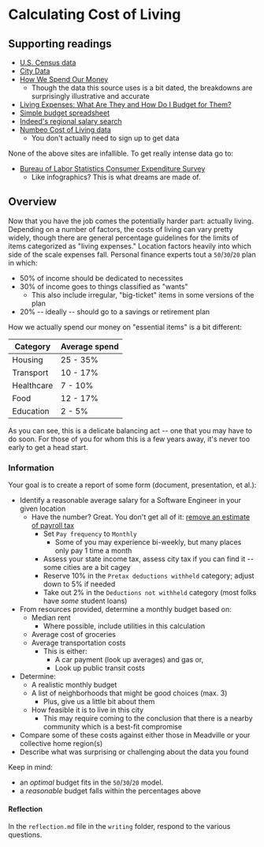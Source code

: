 # Calculating Cost of Living

## Supporting readings

* [U.S. Census data](https://data.census.gov/cedsci)
* [City Data](http://www.city-data.com)
* [How We Spend Our Money](https://flowingdata.com/2015/04/02/how-we-spend-our-money-a-breakdown/)
  * Though the data this source uses is a bit dated, the breakdowns are surprisingly illustrative and accurate
* [Living Expenses: What Are They and How Do I Budget for Them?](https://blog.mint.com/budgeting/living-expenses/)
* [Simple budget spreadsheet](https://docs.google.com/spreadsheets/d/138tsPATkhXHdyv3s7mS93_78elpbdEAAHS7ZZEc7tnE/template/preview)
* [Indeed's regional salary search](https://www.indeed.com/salaries?from=gnav-title-webapp)
* [Numbeo Cost of Living data](https://www.numbeo.com/cost-of-living/)
  * You don't actually need to sign up to get data

None of the above sites are infallible. To get really intense data go to:

* [Bureau of Labor Statistics Consumer Expenditure Survey](https://www.bls.gov/cex/tables.htm)
  * Like infographics? This is what dreams are made of.

## Overview
 
Now that you have the job comes the potentially harder part: actually living. Depending on a number of factors, the costs of living can vary pretty widely, though there are general percentage guidelines for the limits of items categorized as "living expenses." Location factors heavily into which side of the scale expenses fall. Personal finance experts tout a `50`/`30`/`20` plan in which:

* 50% of income should be dedicated to necessites
* 30% of income goes to things classified as "wants"
  * This also include irregular, "big-ticket" items in some versions of the plan
* 20% -- ideally -- should go to a savings or retirement plan

How we actually spend our money on "essential items" is a bit different:

|Category |Average spend|
|---------|-------------|
|Housing  |25 - 35%     |
|Transport|10 - 17%     |
|Healthcare|7 - 10%     |
|Food     |12 - 17%     |
|Education|2 - 5%       |

As you can see, this is a delicate balancing act -- one that you may have to do soon. For those of you for whom this is a few years away, it's never too early to get a head start.

### Information

Your goal is to create a report of some form (document, presentation, et al.):

* Identify a reasonable average salary for a Software Engineer in your given location
  * Have the number? Great. You don't get all of it: [remove an estimate of payroll tax](https://www.calculator.net/take-home-pay-calculator.html)
    * Set `Pay frequency` to `Monthly`
      * Some of you may experience bi-weekly, but many places only pay 1 time a month
    * Assess your state income tax, assess city tax if you can find it -- some cities are a bit cagey
    * Reserve 10% in the `Pretax deductions withheld` category; adjust down to 5% if needed
    * Take out 2% in the `Deductions not withheld` category (most folks have _some_ student loans)
* From resources provided, determine a monthly budget based on:
  * Median rent
    * Where possible, include utilities in this calculation
  * Average cost of groceries
  * Average transportation costs
    * This is either:
      * A car payment (look up averages) and gas or,
      * Look up public transit costs
* Determine:
  * A realistic monthly budget
  * A list of neighborhoods that might be good choices (max. 3)
    * Plus, give us a little bit about them
  * How feasible it is to live in this city
    * This may require coming to the conclusion that there is a nearby community which is a best-fit compromise
* Compare some of these costs against either those in Meadville or your collective home region(s)
* Describe what was surprising or challenging about the data you found

Keep in mind: 

* an _optimal_ budget fits in the `50`/`30`/`20` model. 
* a _reasonable_ budget falls within the percentages above 

#### Reflection

In the `reflection.md` file in the `writing` folder, respond to the various questions.
